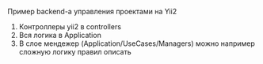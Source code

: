 Пример backend-а управления проектами на Yii2

1. Контроллеры yii2 в controllers
2. Вся логика в Application
3. В слое мендежер (Application/UseCases/Managers) можно например сложную логику правил описать